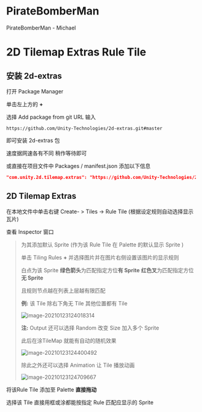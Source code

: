 # PirateBomberMan

PirateBomberMan - Michael

# 2D Tilemap Extras Rule Tile

## 安装 2d-extras

打开 Package Manager

单击左上方的 **+**

选择 Add package from git URL 输入

```website
https://github.com/Unity-Technologies/2d-extras.git#master
```

即可安装 2d-extras 包

速度据网速各有不同 稍作等待即可

或直接在项目文件中  Packages / manifest.json 添加以下信息

``` json
"com.unity.2d.tilemap.extras": "https://github.com/Unity-Technologies/2d-extras.git#master"
```

## 2D Tilemap Extras

在本地文件中单击右键 Create- > Tiles -> Rule Tile (根据设定规则自动选择显示瓦片)

查看 Inspector 窗口

> 为其添加默认 Sprite (作为该 Rule Tile 在 Palette 的默认显示 Sprite )
>
> 单击 Tiling Rules **+** 并选择图片并在图片右侧设置该图片的显示规则
>
> 白点为该 Sprite **绿色箭头**为匹配指定方位**有 Sprite**  **红色叉**为匹配指定方位**无 Sprite**
>
> 且规则节点越在列表上层越有限匹配
>
> **例:** 该 Tile 除右下角无 Tile 其他位置都有 Tile
>
> ![image-20210123124018314](C:\Users\Ryuu\AppData\Roaming\Typora\typora-user-images\image-20210123124018314.png)
>
> **注:** Output 还可以选择 Random 改变 Size 加入多个 Sprite
>
> 此后在涂TileMap 就能有自动的随机效果
>
> ![image-20210123124400492](C:\Users\Ryuu\AppData\Roaming\Typora\typora-user-images\image-20210123124400492.png)
>
> 除此之外还可以选择 Animation 让 Tile 播放动画
>
> ![image-20210123124709667](C:\Users\Ryuu\AppData\Roaming\Typora\typora-user-images\image-20210123124709667.png)

将该Rule Tile 添加至 Palette **直接拖动**

选择该 Tile 直接用框或涂都能按指定 Rule 匹配应显示的 Sprite

